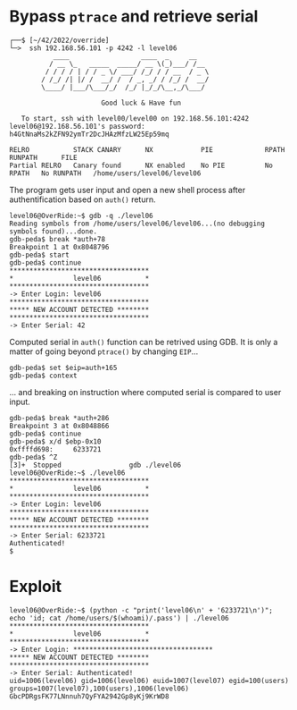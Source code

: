 # Bypass `ptrace` and retrieve serial

```shell
┌──$ [~/42/2022/override]
└─>  ssh 192.168.56.101 -p 4242 -l level06
           ____                  ____  _     __
          / __ \_   _____  _____/ __ \(_)___/ /__
         / / / / | / / _ \/ ___/ /_/ / / __  / _ \
        / /_/ /| |/ /  __/ /  / _, _/ / /_/ /  __/
        \____/ |___/\___/_/  /_/ |_/_/\__,_/\___/

                       Good luck & Have fun

   To start, ssh with level00/level00 on 192.168.56.101:4242
level06@192.168.56.101's password: h4GtNnaMs2kZFN92ymTr2DcJHAzMfzLW25Ep59mq

RELRO           STACK CANARY      NX            PIE             RPATH      RUNPATH      FILE
Partial RELRO   Canary found      NX enabled    No PIE          No RPATH   No RUNPATH   /home/users/level06/level06
```
The program gets user input and open a new shell process after authentification based on `auth()` return.

```gdb
level06@OverRide:~$ gdb -q ./level06
Reading symbols from /home/users/level06/level06...(no debugging symbols found)...done.
gdb-peda$ break *auth+78
Breakpoint 1 at 0x8048796
gdb-peda$ start
gdb-peda$ continue
***********************************
*               level06           *
***********************************
-> Enter Login: level06
***********************************
***** NEW ACCOUNT DETECTED ********
***********************************
-> Enter Serial: 42
```
Computed serial in `auth()` function can be retrived using GDB. It is only a matter of going beyond `ptrace()` by changing `EIP`...
```gdb
gdb-peda$ set $eip=auth+165
gdb-peda$ context
```
... and breaking on instruction where computed serial is compared to user input.
```gdb
gdb-peda$ break *auth+286
Breakpoint 3 at 0x8048866
gdb-peda$ continue
gdb-peda$ x/d $ebp-0x10
0xffffd698:     6233721
gdb-peda$ ^Z
[3]+  Stopped                 gdb ./level06
level06@OverRide:~$ ./level06
***********************************
*               level06           *
***********************************
-> Enter Login: level06
***********************************
***** NEW ACCOUNT DETECTED ********
***********************************
-> Enter Serial: 6233721
Authenticated!
$ 
```

# Exploit
```shell
level06@OverRide:~$ (python -c "print('level06\n' + '6233721\n')"; echo 'id; cat /home/users/$(whoami)/.pass') | ./level06 
***********************************
*               level06           *
***********************************
-> Enter Login: ***********************************
***** NEW ACCOUNT DETECTED ********
***********************************
-> Enter Serial: Authenticated!
uid=1006(level06) gid=1006(level06) euid=1007(level07) egid=100(users) groups=1007(level07),100(users),1006(level06)
GbcPDRgsFK77LNnnuh7QyFYA2942Gp8yKj9KrWD8
```
